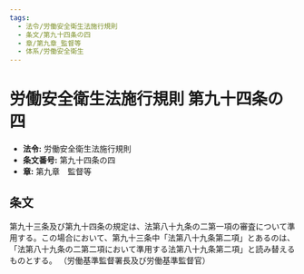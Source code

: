 ```yaml
---
tags:
  - 法令/労働安全衛生法施行規則
  - 条文/第九十四条の四
  - 章/第九章_監督等
  - 体系/労働安全衛生
---
```

# 労働安全衛生法施行規則 第九十四条の四

- **法令:** 労働安全衛生法施行規則
- **条文番号:** 第九十四条の四
- **章:** 第九章　監督等

## 条文
第九十三条及び第九十四条の規定は、法第八十九条の二第一項の審査について準用する。この場合において、第九十三条中「法第八十九条第二項」とあるのは、「法第八十九条の二第二項において準用する法第八十九条第二項」と読み替えるものとする。
（労働基準監督署長及び労働基準監督官）

